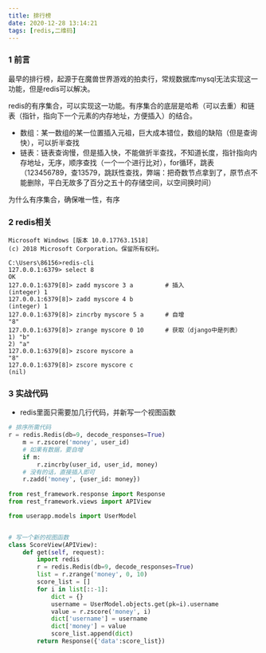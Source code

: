 ```yaml
---
title: 排行榜
date: 2020-12-28 13:14:21
tags: [redis,二维码]
---
```

### 1 前言

最早的排行榜，起源于在魔兽世界游戏的拍卖行，常规数据库mysql无法实现这一功能，但是redis可以解决。

redis的有序集合，可以实现这一功能。有序集合的底层是哈希（可以去重）和链表（指针，指向下一个元素的内存地址，方便插入）的结合。

* 数组：某一数组的某一位置插入元祖，巨大成本错位，数组的缺陷（但是查询快），可以折半查找
* 链表：链表查询慢，但是插入快，不能做折半查找，不知道长度，指针指向内存地址，无序，顺序查找（一个一个进行比对），for循环，跳表（123456789，查13579，跳跃性查找，弊端：把奇数节点拿到了，原节点不能删除，平白无故多了百分之五十的存储空间，以空间换时间）

为什么有序集合，确保唯一性，有序

### 2 redis相关

```shell
Microsoft Windows [版本 10.0.17763.1518]
(c) 2018 Microsoft Corporation。保留所有权利。

C:\Users\86156>redis-cli
127.0.0.1:6379> select 8
OK
127.0.0.1:6379[8]> zadd myscore 3 a			# 插入
(integer) 1
127.0.0.1:6379[8]> zadd myscore 4 b
(integer) 1
127.0.0.1:6379[8]> zincrby myscore 5 a		# 自增
"8"
127.0.0.1:6379[8]> zrange myscore 0 10		# 获取（django中是列表）
1) "b"
2) "a"
127.0.0.1:6379[8]> zscore myscore a
"8"
127.0.0.1:6379[8]> zscore myscore c
(nil)
```

### 3 实战代码

* redis里面只需要加几行代码，并新写一个视图函数

```python
# 排序所需代码
r = redis.Redis(db=9, decode_responses=True)
    m = r.zscore('money', user_id)
    # 如果有数据，要自增
    if m:
        r.zincrby(user_id, user_id, money)
    # 没有的话，直接插入即可
    r.zadd('money', {user_id: money})
    
from rest_framework.response import Response
from rest_framework.views import APIView

from userapp.models import UserModel


# 写一个新的视图函数
class ScoreView(APIView):
    def get(self, request):
        import redis
        r = redis.Redis(db=9, decode_responses=True)
        list = r.zrange('money', 0, 10)
        score_list = []
        for i in list[::-1]:
            dict = {}
            username = UserModel.objects.get(pk=i).username
            value = r.zscore('money', i)
            dict['username'] = username
            dict['money'] = value
            score_list.append(dict)
        return Response({'data':score_list})    
```

